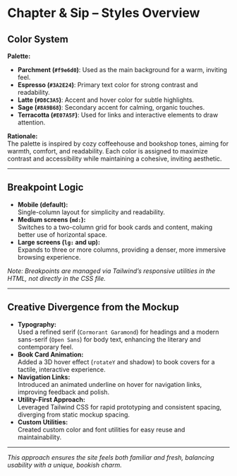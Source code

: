 # Chapter & Sip – Styles Overview

## Color System

**Palette:**
- **Parchment (`#f9e6d0`)**: Used as the main background for a warm, inviting feel.
- **Espresso (`#3A2E24`)**: Primary text color for strong contrast and readability.
- **Latte (`#D8C3A5`)**: Accent and hover color for subtle highlights.
- **Sage (`#8A9B68`)**: Secondary accent for calming, organic touches.
- **Terracotta (`#E07A5F`)**: Used for links and interactive elements to draw attention.

**Rationale:**  
The palette is inspired by cozy coffeehouse and bookshop tones, aiming for warmth, comfort, and readability. Each color is assigned to maximize contrast and accessibility while maintaining a cohesive, inviting aesthetic.

---

## Breakpoint Logic

- **Mobile (default):**  
  Single-column layout for simplicity and readability.
- **Medium screens (`md:`):**  
  Switches to a two-column grid for book cards and content, making better use of horizontal space.
- **Large screens (`lg:` and up):**  
  Expands to three or more columns, providing a denser, more immersive browsing experience.

*Note: Breakpoints are managed via Tailwind’s responsive utilities in the HTML, not directly in the CSS file.*

---

## Creative Divergence from the Mockup

- **Typography:**  
  Used a refined serif (`Cormorant Garamond`) for headings and a modern sans-serif (`Open Sans`) for body text, enhancing the literary and contemporary feel.
- **Book Card Animation:**  
  Added a 3D hover effect (`rotateY` and shadow) to book covers for a tactile, interactive experience.
- **Navigation Links:**  
  Introduced an animated underline on hover for navigation links, improving feedback and polish.
- **Utility-First Approach:**  
  Leveraged Tailwind CSS for rapid prototyping and consistent spacing, diverging from static mockup spacing.
- **Custom Utilities:**  
  Created custom color and font utilities for easy reuse and maintainability.

---

*This approach ensures the site feels both familiar and fresh, balancing usability with a unique, bookish charm.*